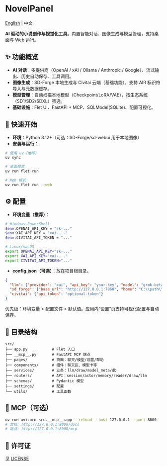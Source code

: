 # NovelPanel

[English](README.en.md) | 中文

**AI 驱动的小说创作与视觉化工具**。内置智能对话、图像生成与模型管理，支持桌面与 Web 运行。

## ✨ 功能概览

- **AI 对话**：多提供商（OpenAI / xAI / Ollama / Anthropic / Google）、流式输出、历史自动保存、工具调用。
- **图像生成**：SD-Forge 本地生成与 Civitai 云端（基础功能），支持 AIR 标识符导入与元数据缓存。
- **模型管理**：自动扫描本地模型（Checkpoint/LoRA/VAE），按生态系统（SD1/SD2/SDXL）筛选。
- **基础设施**：Flet UI、FastAPI + MCP、SQLModel(SQLite)、配置可视化。

## 🚀 快速开始

- **环境**：Python 3.12+（可选：SD-Forge/sd-webui 用于本地图像）
- **安装与运行**：

```bash
# 使用 uv（推荐）
uv sync

# 桌面模式
uv run flet run

# Web 模式
uv run flet run --web
```

## ⚙️ 配置

- **环境变量（推荐）**：

```bash
# Windows PowerShell
$env:OPENAI_API_KEY = "sk-..."
$env:XAI_API_KEY = "xai-..."
$env:CIVITAI_API_TOKEN = "..."

# Linux/macOS
export OPENAI_API_KEY="sk-..."
export XAI_API_KEY="xai-..."
export CIVITAI_API_TOKEN="..."
```

- **config.json（可选）**：放在项目根目录。

```json
{
  "llm": {"provider": "xai", "api_key": "your-key", "model": "grok-beta"},
  "sd_forge": {"base_url": "http://127.0.0.1:7860", "home": "C:\\path\\to\\sd-webui-forge"},
  "civitai": {"api_token": "optional-token"}
}
```

优先级：环境变量 > 配置文件 > 默认值。应用内“设置”页支持可视化配置与自动保存。

## 📁 目录结构

```
src/
├── app.py           # Flet 入口
├── __mcp__.py       # FastAPI MCP 端点
├── pages/           # 页面：聊天/模型/设置/帮助
├── components/      # 组件：聊天区、模型卡等
├── services/        # 业务：llm/draw/model_meta/db
├── routers/         # API：session/actor/memory/reader/draw/llm
├── schemas/         # Pydantic 模型
├── settings/        # 配置
└── utils/           # 工具函数
```

## 🔌 MCP（可选）

```bash
uv run uvicorn src.__mcp__:app --reload --host 127.0.0.1 --port 8000
# 文档: http://127.0.0.1:8000/docs
# 端点: http://127.0.0.1:8000/mcp
```

## 📄 许可证

见 [LICENSE](LICENSE)
